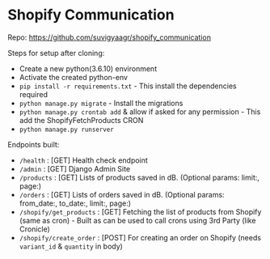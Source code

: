 # Shopify Communication
Repo: https://github.com/suvigyaagr/shopify_communication

Steps for setup after cloning:
 - Create a new python(3.6.10) environment
 - Activate the created python-env
 - `pip install -r requirements.txt`  - This install the dependencies required
 - `python manage.py migrate` - Install the migrations
 - `python manage.py crontab add` & allow if asked for any permission - This add the ShopifyFetchProducts CRON
 - `python manage.py runserver` 
 
Endpoints built:
 - `/health` : [GET] Health check endpoint
 - `/admin` : [GET] Django Admin Site
 - `/products` : [GET] Lists of products saved in dB. (Optional params: limit:<int>, page:<int>)
 - `/orders` : [GET] Lists of orders saved in dB. (Optional params: from_date:<yyyy-mm-dd>, to_date:<yyyy-mm-dd>, limit:<int>, page:<int>)
 - `/shopify/get_products` : [GET] Fetching the list of products from Shopify (same as cron) - Built as can be used to call crons using 3rd Party (like Cronicle)
 - `/shopify/create_order` : [POST] For creating an order on Shopify (needs `variant_id` & `quantity` in body)
